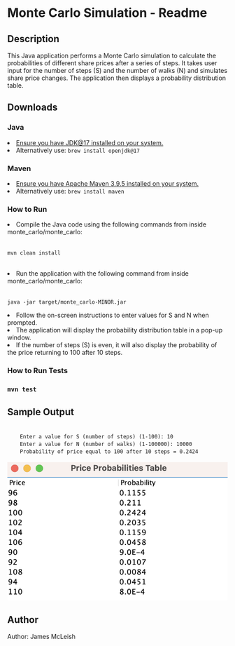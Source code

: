 <html>
</head>
    <h1>Monte Carlo Simulation - Readme</h1>
    <h2>Description</h2>
    <p>This Java application performs a Monte Carlo simulation to calculate the probabilities of different share prices after a series of steps. It takes user input for the number of steps (S) and the number of walks (N) and simulates share price changes. The application then displays a probability distribution table.</p>
    <h2>Downloads</h2>
        <h3> Java </h3>
        <li><a href="https://www.oracle.com/uk/java/technologies/downloads/" >Ensure you have JDK@17 installed on your system.</a></li>
        <li>Alternatively use: <code>brew install openjdk@17</code> </br> </li> 
        <h3> Maven </h3>
        <li><a href="https://maven.apache.org/install.html">Ensure you have Apache Maven 3.9.5 installed on your system. </a></li>
        <li>Alternatively use: <code>brew install maven</code></li>
    <h3>How to Run </h3>
        <li>Compile the Java code using the following commands from inside monte_carlo/monte_carlo:</li> <br>
        <pre><code>mvn clean install</code></pre> <br>
        <li>Run the application with the following command from inside monte_carlo/monte_carlo:</li> <br>
        <pre><code>java -jar target/monte_carlo-MINOR.jar</code></pre>
        <li>Follow the on-screen instructions to enter values for S and N when prompted.</li>
        <li>The application will display the probability distribution table in a pop-up window.</li>
        <li>If the number of steps (S) is even, it will also display the probability of the price returning to 100 after 10 steps.</li>
    <h3>How to Run Tests<h3>
        <pre><code>mvn test</code></pre>
    <h2>Sample Output</h2>
    <code>
    Enter a value for S (number of steps) (1-100): 10
    Enter a value for N (number of walks) (1-100000): 10000
    Probability of price equal to 100 after 10 steps = 0.2424
    </code>
    <img src="price_probabilities_table.png">
    <h2>Author</h2>
    <p>Author: James McLeish</p>
</html>
